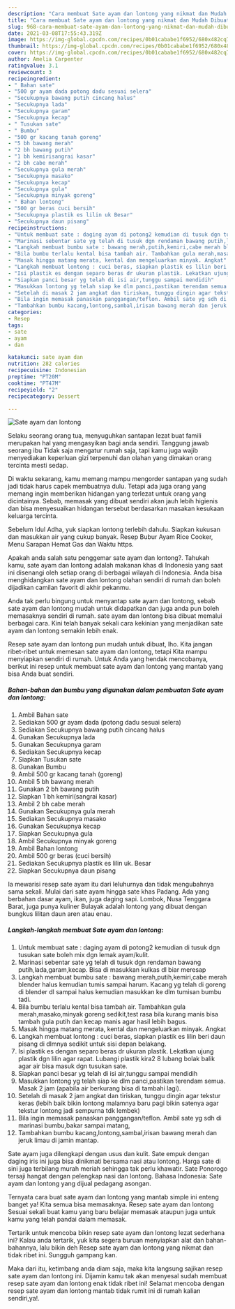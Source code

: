```yaml
---
description: "Cara membuat Sate ayam dan lontong yang nikmat dan Mudah Dibuat"
title: "Cara membuat Sate ayam dan lontong yang nikmat dan Mudah Dibuat"
slug: 968-cara-membuat-sate-ayam-dan-lontong-yang-nikmat-dan-mudah-dibuat
date: 2021-03-08T17:55:43.319Z
image: https://img-global.cpcdn.com/recipes/0b01cababe1f6952/680x482cq70/sate-ayam-dan-lontong-foto-resep-utama.jpg
thumbnail: https://img-global.cpcdn.com/recipes/0b01cababe1f6952/680x482cq70/sate-ayam-dan-lontong-foto-resep-utama.jpg
cover: https://img-global.cpcdn.com/recipes/0b01cababe1f6952/680x482cq70/sate-ayam-dan-lontong-foto-resep-utama.jpg
author: Amelia Carpenter
ratingvalue: 3.1
reviewcount: 3
recipeingredient:
- " Bahan sate"
- "500 gr ayam dada potong dadu sesuai selera"
- "Secukupnya bawang putih cincang halus"
- "Secukupnya lada"
- "Secukupnya garam"
- "Secukupnya kecap"
- " Tusukan sate"
- " Bumbu"
- "500 gr kacang tanah goreng"
- "5 bh bawang merah"
- "2 bh bawang putih"
- "1 bh kemirisangrai kasar"
- "2 bh cabe merah"
- "Secukupnya gula merah"
- "Secukupnya masako"
- "Secukupnya kecap"
- "Secukupnya gula"
- "Secukupnya minyak goreng"
- " Bahan lontong"
- "500 gr beras cuci bersih"
- "Secukupnya plastik es lilin uk Besar"
- "Secukupnya daun pisang"
recipeinstructions:
- "Untuk membuat sate : daging ayam di potong2 kemudian di tusuk dgn tusukan sate boleh mix dgn lemak ayam/kulit."
- "Marinasi sebentar sate yg telah di tusuk dgn rendaman bawang putih,lada,garam,kecap. Bisa di masukkan kulkas dl biar meresap"
- "Langkah membuat bumbu sate : bawang merah,putih,kemiri,cabe merah blender halus kemudian tumis sampai harum. Kacang yg telah di goreng di blender dl sampai halus kemudian masukkan ke dlm tumisan bumbu tadi."
- "Bila bumbu terlalu kental bisa tambah air. Tambahkan gula merah,masako,minyak goreng sedikit,test rasa bila kurang manis bisa tambah gula putih dan kecap manis agar hasil lebih bagus."
- "Masak hingga matang merata, kental dan mengeluarkan minyak. Angkat"
- "Langkah membuat lontong : cuci beras, siapkan plastik es lilin beri daun pisang di dlmnya sedikit untuk sisi depan belakang."
- "Isi plastik es dengan separo beras dr ukuran plastik. Lekatkan ujung plastik dgn lilin agar rapat. Lubangi plastik kira2 8 lubang bolak balik agar air bisa masuk dgn tusukan sate."
- "Siapkan panci besar yg telah di isi air,tunggu sampai mendidih"
- "Masukkan lontong yg telah siap ke dlm panci,pastikan terendam semua. Masak 2 jam (apabila air berkurang bisa di tambahi lagi)."
- "Setelah di masak 2 jam angkat dan tiriskan, tunggu dingin agar tekstur keras (lebih baik bikin lontong malamnya baru pagi bikin satenya agar tekstur lontong jadi sempurna tdk lembek)"
- "Bila ingin memasak panaskan panggangan/teflon. Ambil sate yg sdh di marinasi bumbu,bakar sampai matang,"
- "Tambahkan bumbu kacang,lontong,sambal,irisan bawang merah dan jeruk limau di jamin mantap."
categories:
- Resep
tags:
- sate
- ayam
- dan

katakunci: sate ayam dan 
nutrition: 282 calories
recipecuisine: Indonesian
preptime: "PT20M"
cooktime: "PT47M"
recipeyield: "2"
recipecategory: Dessert

---
```



![Sate ayam dan lontong](https://img-global.cpcdn.com/recipes/0b01cababe1f6952/680x482cq70/sate-ayam-dan-lontong-foto-resep-utama.jpg)

Selaku seorang orang tua, menyuguhkan santapan lezat buat famili merupakan hal yang mengasyikan bagi anda sendiri. Tanggung jawab seorang ibu Tidak saja mengatur rumah saja, tapi kamu juga wajib menyediakan keperluan gizi terpenuhi dan olahan yang dimakan orang tercinta mesti sedap.

Di waktu  sekarang, kamu memang mampu mengorder santapan yang sudah jadi tidak harus capek membuatnya dulu. Tetapi ada juga orang yang memang ingin memberikan hidangan yang terlezat untuk orang yang dicintainya. Sebab, memasak yang dibuat sendiri akan jauh lebih higienis dan bisa menyesuaikan hidangan tersebut berdasarkan masakan kesukaan keluarga tercinta. 

Sebelum Idul Adha, yuk siapkan lontong terlebih dahulu. Siapkan kukusan dan masukkan air yang cukup banyak. Resep Bubur Ayam Rice Cooker, Menu Sarapan Hemat Gas dan Waktu https.

Apakah anda salah satu penggemar sate ayam dan lontong?. Tahukah kamu, sate ayam dan lontong adalah makanan khas di Indonesia yang saat ini disenangi oleh setiap orang di berbagai wilayah di Indonesia. Anda bisa menghidangkan sate ayam dan lontong olahan sendiri di rumah dan boleh dijadikan camilan favorit di akhir pekanmu.

Anda tak perlu bingung untuk menyantap sate ayam dan lontong, sebab sate ayam dan lontong mudah untuk didapatkan dan juga anda pun boleh memasaknya sendiri di rumah. sate ayam dan lontong bisa dibuat memalui berbagai cara. Kini telah banyak sekali cara kekinian yang menjadikan sate ayam dan lontong semakin lebih enak.

Resep sate ayam dan lontong pun mudah untuk dibuat, lho. Kita jangan ribet-ribet untuk memesan sate ayam dan lontong, tetapi Kita mampu menyiapkan sendiri di rumah. Untuk Anda yang hendak mencobanya, berikut ini resep untuk membuat sate ayam dan lontong yang mantab yang bisa Anda buat sendiri.

<!--inarticleads1-->

##### Bahan-bahan dan bumbu yang digunakan dalam pembuatan Sate ayam dan lontong:

1. Ambil  Bahan sate
1. Sediakan 500 gr ayam dada (potong dadu sesuai selera)
1. Sediakan Secukupnya bawang putih cincang halus
1. Gunakan Secukupnya lada
1. Gunakan Secukupnya garam
1. Sediakan Secukupnya kecap
1. Siapkan  Tusukan sate
1. Gunakan  Bumbu
1. Ambil 500 gr kacang tanah (goreng)
1. Ambil 5 bh bawang merah
1. Gunakan 2 bh bawang putih
1. Siapkan 1 bh kemiri(sangrai kasar)
1. Ambil 2 bh cabe merah
1. Gunakan Secukupnya gula merah
1. Sediakan Secukupnya masako
1. Gunakan Secukupnya kecap
1. Siapkan Secukupnya gula
1. Ambil Secukupnya minyak goreng
1. Ambil  Bahan lontong
1. Ambil 500 gr beras (cuci bersih)
1. Sediakan Secukupnya plastik es lilin uk. Besar
1. Siapkan Secukupnya daun pisang


Ia mewarisi resep sate ayam itu dari leluhurnya dan tidak mengubahnya sama sekali. Mulai dari sate ayam hingga sate khas Padang. Ada yang berbahan dasar ayam, ikan, juga daging sapi. Lombok, Nusa Tenggara Barat, juga punya kuliner Bulayak adalah lontong yang dibuat dengan bungkus lilitan daun aren atau enau. 

<!--inarticleads2-->

##### Langkah-langkah membuat Sate ayam dan lontong:

1. Untuk membuat sate : daging ayam di potong2 kemudian di tusuk dgn tusukan sate boleh mix dgn lemak ayam/kulit.
1. Marinasi sebentar sate yg telah di tusuk dgn rendaman bawang putih,lada,garam,kecap. Bisa di masukkan kulkas dl biar meresap
1. Langkah membuat bumbu sate : bawang merah,putih,kemiri,cabe merah blender halus kemudian tumis sampai harum. Kacang yg telah di goreng di blender dl sampai halus kemudian masukkan ke dlm tumisan bumbu tadi.
1. Bila bumbu terlalu kental bisa tambah air. Tambahkan gula merah,masako,minyak goreng sedikit,test rasa bila kurang manis bisa tambah gula putih dan kecap manis agar hasil lebih bagus.
1. Masak hingga matang merata, kental dan mengeluarkan minyak. Angkat
1. Langkah membuat lontong : cuci beras, siapkan plastik es lilin beri daun pisang di dlmnya sedikit untuk sisi depan belakang.
1. Isi plastik es dengan separo beras dr ukuran plastik. Lekatkan ujung plastik dgn lilin agar rapat. Lubangi plastik kira2 8 lubang bolak balik agar air bisa masuk dgn tusukan sate.
1. Siapkan panci besar yg telah di isi air,tunggu sampai mendidih
1. Masukkan lontong yg telah siap ke dlm panci,pastikan terendam semua. Masak 2 jam (apabila air berkurang bisa di tambahi lagi).
1. Setelah di masak 2 jam angkat dan tiriskan, tunggu dingin agar tekstur keras (lebih baik bikin lontong malamnya baru pagi bikin satenya agar tekstur lontong jadi sempurna tdk lembek)
1. Bila ingin memasak panaskan panggangan/teflon. Ambil sate yg sdh di marinasi bumbu,bakar sampai matang,
1. Tambahkan bumbu kacang,lontong,sambal,irisan bawang merah dan jeruk limau di jamin mantap.


Sate ayam juga dilengkapi dengan usus dan kulit. Sate empuk dengan daging iris ini juga bisa dinikmati bersama nasi atau lontong. Harga sate di sini juga terbilang murah meriah sehingga tak perlu khawatir. Sate Ponorogo tersaji hangat dengan pelengkap nasi dan lontong. Bahasa Indonesia: Sate ayam dan lontong yang dijual pedagang asongan. 

Ternyata cara buat sate ayam dan lontong yang mantab simple ini enteng banget ya! Kita semua bisa memasaknya. Resep sate ayam dan lontong Sesuai sekali buat kamu yang baru belajar memasak ataupun juga untuk kamu yang telah pandai dalam memasak.

Tertarik untuk mencoba bikin resep sate ayam dan lontong lezat sederhana ini? Kalau anda tertarik, yuk kita segera buruan menyiapkan alat dan bahan-bahannya, lalu bikin deh Resep sate ayam dan lontong yang nikmat dan tidak ribet ini. Sungguh gampang kan. 

Maka dari itu, ketimbang anda diam saja, maka kita langsung sajikan resep sate ayam dan lontong ini. Dijamin kamu tak akan menyesal sudah membuat resep sate ayam dan lontong enak tidak ribet ini! Selamat mencoba dengan resep sate ayam dan lontong mantab tidak rumit ini di rumah kalian sendiri,ya!.


